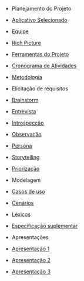 - Planejamento do Projeto

- [Aplicativo Selecionado](/planejamentoDoProjeto/appSelecionado.md)
- [Equipe](/planejamentoDoProjeto/equipe.md)
- [Rich Picture](/planejamentoDoProjeto/richPicture.md)
- [Ferramentas do Projeto](/planejamentoDoProjeto/ferramentas.md)
- [Cronograma de Atividades](/planejamentoDoProjeto/cronograma.md)
- [Metodologia](/planejamentoDoProjeto/metodologia.md)

- Elicitação de requisitos

- [Brainstorm](/elicitacaoRequisitos/brainstorm.md)
- [Entrevista](/elicitacaoRequisitos/entrevistas.md)
- [Introspecção](/elicitacaoRequisitos/introspeccao.md)
- [Observação](/elicitacaoRequisitos/observacao.md)
- [Persona](/elicitacaoRequisitos/persona.md)
- [Storytelling](/elicitacaoRequisitos/storytelling.md)
- [Priorização](/elicitacaoRequisitos/priorizacao.md)

- Modelagem 

- [Casos de uso](/modelagemRequisitos/casos_de_uso.md)
- [Cenários](/modelagemRequisitos/cenarios.md)
- [Léxicos](/modelagemRequisitos/lexicos.md)
- [Especificação suplementar](/modelagemRequisitos/especificacao_suplementar.md)

- Apresentações

- [Apresentação 1](/apresentacoes/apresentacao1.md)
- [Apresentação 2](/apresentacoes/apresentacao2.md)
- [Apresentação 3](/apresentacoes/apresentacao3.md)
